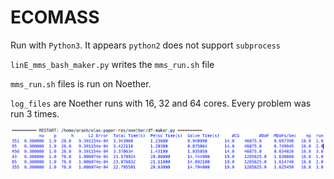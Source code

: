 # ECOMASS

Run with `Python3`. It appears `python2` does not support `subprocess`

`linE_mms_bash_maker.py` writes the `mms_run.sh` file

`mms_run.sh` files is run on Noether.

`log_files` are Noether runs with 16, 32 and 64 cores. Every problem was run 3 times.

![plot](df-res.png)

